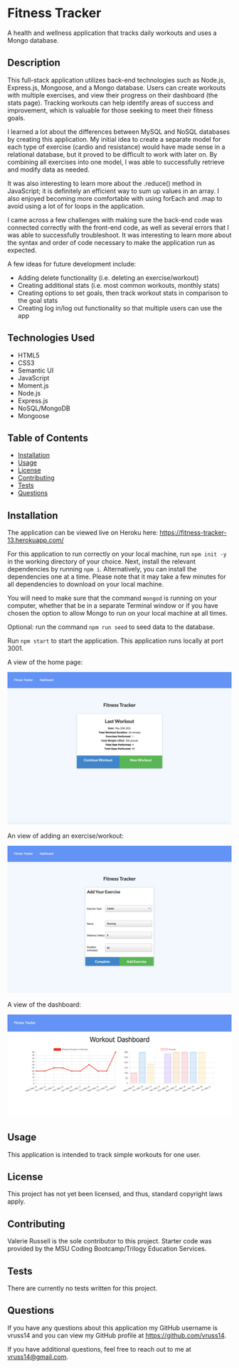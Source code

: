 # Fitness Tracker

A health and wellness application that tracks daily workouts and uses a Mongo database.

## Description

This full-stack application utilizes back-end technologies such as Node.js, Express.js, Mongoose, and a Mongo database. Users can create workouts with multiple exercises, and view their progress on their dashboard (the stats page). Tracking workouts can help identify areas of success and improvement, which is valuable for those seeking to meet their fitness goals.

I learned a lot about the differences between MySQL and NoSQL databases by creating this application. My initial idea to create a separate model for each type of exercise (cardio and resistance) would have made sense in a relational database, but it proved to be difficult to work with later on. By combining all exercises into one model, I was able to successfully retrieve and modify data as needed.

It was also interesting to learn more about the .reduce() method in JavaScript; it is definitely an efficient way to sum up values in an array. I also enjoyed becoming more comfortable with using forEach and .map to avoid using a lot of for loops in the application.

I came across a few challenges with making sure the back-end code was connected correctly with the front-end code, as well as several errors that I was able to successfully troubleshoot. It was interesting to learn more about the syntax and order of code necessary to make the application run as expected.

A few ideas for future development include:

- Adding delete functionality (i.e. deleting an exercise/workout)
- Creating additional stats (i.e. most common workouts, monthly stats)
- Creating options to set goals, then track workout stats in comparison to the goal stats
- Creating log in/log out functionality so that multiple users can use the app

## Technologies Used

- HTML5
- CSS3
- Semantic UI
- JavaScript
- Moment.js
- Node.js
- Express.js
- NoSQL/MongoDB
- Mongoose

## Table of Contents

- [Installation](#Installation)
- [Usage](#Usage)
- [License](#License)
- [Contributing](#Contributing)
- [Tests](#Tests)
- [Questions](#Questions)
            
## Installation

The application can be viewed live on Heroku here: https://fitness-tracker-13.herokuapp.com/

For this application to run correctly on your local machine, run ```npm init -y ``` in the working directory of your choice. Next, install the relevant dependencies by running ```npm i```. Alternatively, you can install the dependencies one at a time. Please note that it may take a few minutes for all dependencies to download on your local machine.

You will need to make sure that the command ```mongod``` is running on your computer, whether that be in a separate Terminal window or if you have chosen the option to allow Mongo to run on your local machine at all times.

Optional: run the command ```npm run seed``` to seed data to the database.

Run ```npm start``` to start the application. This application runs locally at port 3001.

A view of the home page:

![homepage](images/fitness-home-screen.png)

An view of adding an exercise/workout:

![add exercise/workout page](images/add-workout-screen.png)


A view of the dashboard:

![view stats page](images/workout-stats-screen.png)


## Usage

This application is intended to track simple workouts for one user.

## License

This project has not yet been licensed, and thus, standard copyright laws apply.
            
## Contributing

Valerie Russell is the sole contributor to this project. Starter code was provided by the MSU Coding Bootcamp/Trilogy Education Services.
            
## Tests

There are currently no tests written for this project.
            
## Questions

If you have any questions about this application my GitHub username is vruss14 and you can view my GitHub profile at https://github.com/vruss14.

If you have additional questions, feel free to reach out to me at vruss14@gmail.com.
